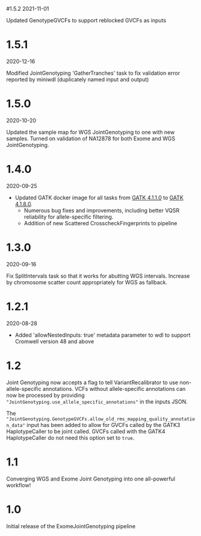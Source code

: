 #1.5.2
2021-11-01

Updated GenotypeGVCFs to support reblocked GVCFs as inputs

# 1.5.1
2020-12-16

Modified JointGenotyping 'GatherTranches' task to fix validation error reported by miniwdl (duplicately named input and output)

# 1.5.0
2020-10-20

Updated the sample map for WGS JointGenotyping to one with new samples. Turned on validation of NA12878 for both Exome and WGS JointGenotyping.

# 1.4.0
2020-09-25

* Updated GATK docker image for all tasks from [GATK 4.1.1.0](https://github.com/broadinstitute/gatk/releases/tag/4.1.1.0) to [GATK 4.1.8.0](https://github.com/broadinstitute/gatk/releases/tag/4.1.8.0).
    * Numerous bug fixes and improvements, including better VQSR reliability for allele-specific filtering.
    * Addition of new Scattered CrosscheckFingerprints to pipeline

# 1.3.0
2020-09-16

Fix SplitIntervals task so that it works for abutting WGS intervals. Increase by chromosome scatter count appropriately for WGS as fallback.

# 1.2.1
2020-08-28

* Added 'allowNestedInputs: true' metadata parameter to wdl to support Cromwell version 48 and above

# 1.2
Joint Genotyping now accepts a flag to tell VariantRecalibrator to use non-allele-specific annotations. VCFs without allele-specific annotations can now be processed by providing `"JointGenotyping.use_allele_specific_annotations"` in the inputs JSON.

The `"JointGenotyping.GenotypeGVCFs.allow_old_rms_mapping_quality_annotation_data"` input has been added to allow for GVCFs called by the GATK3 HaplotypeCaller to be joint called. GVCFs called with the GATK4 HaplotypeCaller do not need this option set to `true`.

# 1.1
Converging WGS and Exome Joint Genotyping into one all-powerful workflow!

# 1.0
Initial release of the ExomeJointGenotyping pipeline